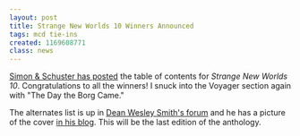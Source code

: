 ```yaml
---
layout: post
title: Strange New Worlds 10 Winners Announced
tags: mcd tie-ins
created: 1169608771
class: news
---
```

[Simon & Schuster has posted](http://www.simonsays.com/content/feature.cfm?sid=44&feature_id=5768&tab=24) the table of contents for *Strange New Worlds 10*.  Congratulations to all the winners!  I snuck into the Voyager section again with "The Day the Borg Came."  

The alternates list is up in [Dean Wesley Smith's forum](http://www.deanwesleysmith.com/forum/viewtopic.php?t=404) and he has a picture of the cover  [in his blog](http://deanwesleysmith.com/mt/archives/cat_blog.html#000154).  This will be the last edition of the anthology.
